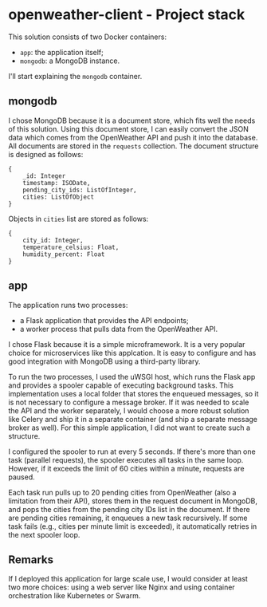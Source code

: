 # openweather-client - Project stack

This solution consists of two Docker containers:

* ``app``: the application itself;
* ``mongodb``: a MongoDB instance.

I'll start explaining the ``mongodb`` container.

## mongodb

I chose MongoDB because it is a document store, which fits well the needs of this solution. Using this document store, I can easily convert the JSON data which comes from the OpenWeather API and push it into the database. All documents are stored in the ``requests`` collection. The document structure is designed as follows:

```
{
    _id: Integer
    timestamp: ISODate,
    pending_city_ids: ListOfInteger,
    cities: ListOfObject
}
```

Objects in ``cities`` list are stored as follows:

```
{
    city_id: Integer,
    temperature_celsius: Float,
    humidity_percent: Float
}
```

## app

The application runs two processes:

* a Flask application that provides the API endpoints;
* a worker process that pulls data from the OpenWeather API.

I chose Flask because it is a simple microframework. It is a very popular choice for microservices like this applcation. It is easy to configure and has good integration with MongoDB using a third-party library.

To run the two processes, I used the uWSGI host, which runs the Flask app and provides a spooler capable of executing background tasks. This implementation uses a local folder that stores the enqueued messages, so it is not necessary to configure a message broker. If it was needed to scale the API and the worker separately, I would choose a more robust solution like Celery and ship it in a separate container (and ship a separate message broker as well). For this simple application, I did not want to create such a structure.

I configured the spooler to run at every 5 seconds. If there's more than one task (parallel requests), the spooler executes all tasks in the same loop. However, if it exceeds the limit of 60 cities within a minute, requests are paused.

Each task run pulls up to 20 pending cities from OpenWeather (also a limitation from their API), stores them in the request document in MongoDB, and pops the cities from the pending city IDs list in the document. If there are pending cities remaining, it enqueues a new task recursively. If some task fails (e.g., cities per minute limit is exceeded), it automatically retries in the next spooler loop.

## Remarks

If I deployed this application for large scale use, I would consider at least two more choices: using a web server like Nginx and using container orchestration like Kubernetes or Swarm.

